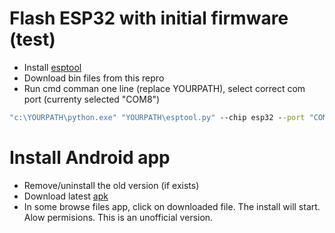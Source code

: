 # Flash ESP32 with initial firmware (test)
- Install [esptool](https://github.com/espressif/esptool)
- Download bin files from this repro
- Run cmd comman one line (replace YOURPATH), select correct com port (currenty selected "COM8")
```cmd
"c:\YOURPATH\python.exe" "YOURPATH\esptool.py" --chip esp32 --port "COM8" --baud 2000000 --before default_reset --after hard_reset write_flash -z --flash_mode dio --flash_freq 40m --flash_size detect 0x1000 bootloader_dio_40m.bin 0x8000 partitions.bin 0xe000 boot_app0.bin 0x10000 fw.bin
```

# Install Android app
- Remove/uninstall the old version (if exists)
- Download latest [apk](https://github.com/Mir1001/GCOTA/raw/main/app-release.apk) 
- In some browse files app, click on downloaded file. The install will start. Alow permisions. This is an unofficial version.
